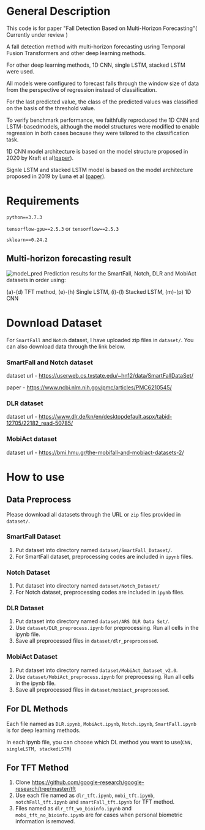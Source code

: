 # General Description
This code is for paper "Fall Detection Based on Multi-Horizon Forecasting"( Currently under review )

A fall detection method with multi-horizon forecasting usring Temporal Fusion Transformers and other deep learning methods.

For other deep learning methods, 1D CNN, single LSTM, stacked LSTM were used.

All models were configured to forecast falls through the window size of data from the perspective of regression instead of classification.

For the last predicted value, the class of the predicted values was classified on the basis of the threshold value. 

To verify benchmark performance, we faithfully reproduced the 1D CNN and LSTM-basedmodels, although the model structures were modified to enable regression in both cases because they were tailored to the classification task.

1D CNN model architecture is based on the model structure proposed in 2020 by Kraft et al([paper](https://github.com/IKKIM00/Fall_Detection_using_multihorizon_forecasting/files/6866631/Deep.Learning.Based.Fall.Detection.Algorithms.for.Embedded.Systems.Smartwatches.and.IoT.Devices.Using.Accelerometers.pdf)).

Signle LSTM and stacked LSTM model is based on the model architecture proposed in 2019 by Luna et al ([paper](https://github.com/IKKIM00/Fall_Detection_using_multihorizon_forecasting/files/6866652/sensors-19-04885-v2.pdf)).

# Requirements
`python==3.7.3`

`tensorflow-gpu==2.5.3` or `tensorflow==2.5.3`

`sklearn==0.24.2`

## Multi-horizon forecasting result
![model_pred](https://user-images.githubusercontent.com/37397258/126738142-7fc1218d-eb55-4f88-9c24-4112b320354b.jpg)
Prediction results for the SmartFall, Notch, DLR and MobiAct datasets in order using:

(a)-(d) TFT method, (e)-(h) Single LSTM, (i)-(l) Stacked LSTM, (m)-(p) 1D CNN

# Download Dataset
For `SmartFall` and `Notch` dataset, I have uploaded zip files in `dataset/`. You can also download data through the link below.

### SmartFall and Notch dataset
dataset url - https://userweb.cs.txstate.edu/~hn12/data/SmartFallDataSet/

paper - https://www.ncbi.nlm.nih.gov/pmc/articles/PMC6210545/


### DLR dataset
dataset url - https://www.dlr.de/kn/en/desktopdefault.aspx/tabid-12705/22182_read-50785/

### MobiAct dataset
dataset url - https://bmi.hmu.gr/the-mobifall-and-mobiact-datasets-2/


# How to use

## Data Preprocess

Please download all datasets through the URL or `zip` files provided in `dataset/`.

### SmartFall Dataset
1. Put dataset into directory named `dataset/SmartFall_Dataset/`.
2. For SmartFall dataset, preprocessing codes are included in `ipynb` files. 

### Notch Dataset
1. Put dataset into directory named `dataset/Notch_Dataset/`
2. For Notch dataset, preprocessing codes are included in `ipynb` files.

### DLR Dataset
1. Put dataset into directory named `dataset/ARS DLR Data Set/`.
2. Use `dataset/DLR_preprocess.ipynb` for preprocessing. Run all cells in the ipynb file. 
3. Save all preprocessed files in `dataset/dlr_preprocessed`. 

### MobiAct Dataset
1. Put dataset into directory named `dataset/MobiAct_Dataset_v2.0`.
2. Use `dataset/MobiAct_preprocess.ipynb` for preprocessing. Run all cells in the ipynb file.
3. Save all preprocessed files in `dataset/mobiact_preprocessed`.

## For DL Methods
Each file named as `DLR.ipynb`, `MobiAct.ipynb`, `Notch.ipynb`, `SmartFall.ipynb` is for deep learning methods.

In each ipynb file, you can choose which DL method you want to use(`CNN, singleLSTM, stackedLSTM`)


## For TFT Method
1. Clone https://github.com/google-research/google-research/tree/master/tft
2. Use each file named as `dlr_tft.ipynb`, `mobi_tft.ipynb`, `notchFall_tft.ipynb` and `smartFall_tft.ipynb` for TFT method.
3. Files named as `dlr_tft_wo_bioinfo.ipynb` and `mobi_tft_no_bioinfo.ipynb` are for cases when personal biometric information is removed.
